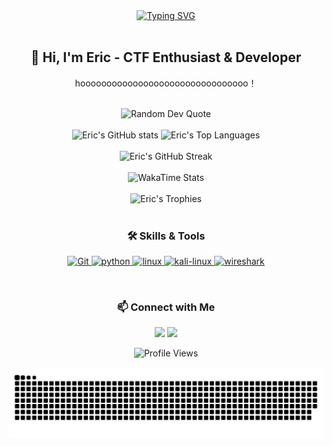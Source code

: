 <div align="center">
  <a href="https://git.io/typing-svg">
    <img src="https://readme-typing-svg.herokuapp.com?font=Fira+Code&pause=1000&color=36BCF7&width=435&lines=%F0%9F%9A%A9+One+CTF+a+day+keeps+the+rust+away." alt="Typing SVG" />
  </a>
  <br><br>
  <h2>👋 Hi, I'm Eric - CTF Enthusiast & Developer</h2>
  <p>hoooooooooooooooooooooooooooooooo！</p>
  <br>
  
  <!-- 新增：动态引言 -->
  <img src="https://quotes-github-readme.vercel.app/api?type=horizontal&theme=tokyonight" alt="Random Dev Quote" width="600px" />
  <br><br>
  
  <!-- GitHub Stats 和 Top Languages -->
  <img src="https://github-readme-stats.vercel.app/api?username=ericchen913900&show_icons=true&theme=tokyonight&border_radius=10" alt="Eric's GitHub stats" height="170px" />
  <img src="https://github-readme-stats.vercel.app/api/top-langs/?username=ericchen913900&layout=compact&langs_count=8&theme=tokyonight&border_radius=10" alt="Eric's Top Languages" height="170px" />
  <br><br>
  
  <!-- Streak Stats -->
  <img src="https://github-readme-streak-stats.herokuapp.com/?user=ericchen913900&theme=tokyonight&border_radius=10" alt="Eric's GitHub Streak" width="500px" />
  <br><br>
  
  <!-- 新增：WakaTime Stats -->
  <img src="https://github-readme-stats.vercel.app/api/wakatime?username=ericchen913900&theme=tokyonight&border_radius=10&layout=compact" alt="WakaTime Stats" width="500px" />
  <br><br>
  
  <!-- Profile Trophies -->
  <img src="https://github-profile-trophy.vercel.app/?username=ericchen913900&theme=tokyonight&column=7" alt="Eric's Trophies" />
  <br><br>
  
  <!-- Skills & Tools -->
  <h3>🛠️ Skills & Tools</h3>
  <p>
    <a href="https://git-scm.com/" target="_blank" rel="noreferrer">
      <img src="https://img.shields.io/badge/Git-F05032?style=flat-square&logo=Git&logoColor=white" alt="Git" />
    </a>
    <a href="https://www.python.org" target="_blank" rel="noreferrer"> 
      <img src="https://img.shields.io/badge/Python-3776AB?style=flat-square&logo=python&logoColor=white" alt="python"/> 
    </a>
    <a href="https://www.linux.org/" target="_blank" rel="noreferrer">
      <img src="https://img.shields.io/badge/Linux-FCC624?style=flat-square&logo=linux&logoColor=black" alt="linux"/>
    </a>
    <a href="https://www.kali.org/" target="_blank" rel="noreferrer">
      <img src="https://img.shields.io/badge/Kali_Linux-557C94?style=flat-square&logo=kali-linux&logoColor=white" alt="kali-linux"/>
    </a>
    <a href="https://www.wireshark.org/" target="_blank" rel="noreferrer">
      <img src="https://img.shields.io/badge/Wireshark-1679A7?style=flat-square&logo=wireshark&logoColor=white" alt="wireshark"/>
    </a>
  </p>
  <br>
  
  <!-- 新增：访问计数器和社交 -->
  <h3>📫 Connect with Me</h3>
  <p>
    <a href="https://twitter.com/your-twitter"><img src="https://img.shields.io/badge/Twitter-1DA1F2?style=flat-square&logo=twitter&logoColor=white" /></a>
    <a href="https://linkedin.com/in/your-linkedin"><img src="https://img.shields.io/badge/LinkedIn-0077B5?style=flat-square&logo=linkedin&logoColor=white" /></a>
  </p>
  <img src="https://komarev.com/ghpvc/?username=ericchen913900&style=flat-square&color=blueviolet&label=Profile+Views" alt="Profile Views" />
  <br><br>
  
  <!-- Contribution Snake -->
  <img src="https://raw.githubusercontent.com/platane/platane/output/github-contribution-grid-snake.svg" alt="snake-contribution-grid" />
</div>
